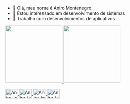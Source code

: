 - 👋 Olá, meu nome é Aniro Montenegro
- 👀 Estou interessado em desenvolvimento de sistemas
- 📱  Trabalho com desenvolvimentos de aplicativos






<div>

  <a href= "https://github.com/Aniro-Montenegro/Aniro-Montenegro">
      <img height="180em" src="https://github-readme-stats.vercel.app/api?username=Aniro-Montenegro&show_icons=true&theme=dracula&include_all_commits-true&count_private-true"/>
   <img height="180em" src="https://github-readme-stats.vercel.app/api/top-langs/?username=Aniro-Montenegro&layout=compact&langs_count=16&theme=dracula"/>
   
</div>

 <div style="display:inline_block"><br>
  <img align="center" alt= "Aniro-ts" height="30" width="40" src="https://cdn.jsdelivr.net/gh/devicons/devicon/icons/typescript/typescript-original.svg"/>
   <img align="center" alt= "Aniro-ts" height="30" width="40" src="https://cdn.jsdelivr.net/gh/devicons/devicon/icons/flutter/flutter-original.svg" />
  <img align="center" alt= "Aniro-ts" height="30" width="40" src="https://cdn.jsdelivr.net/gh/devicons/devicon/icons/python/python-original-wordmark.svg" />
   <img align="center" alt= "Aniro-ts" height="30" width="40" src="https://cdn.jsdelivr.net/gh/devicons/devicon/icons/c/c-original.svg" />

 </div>
